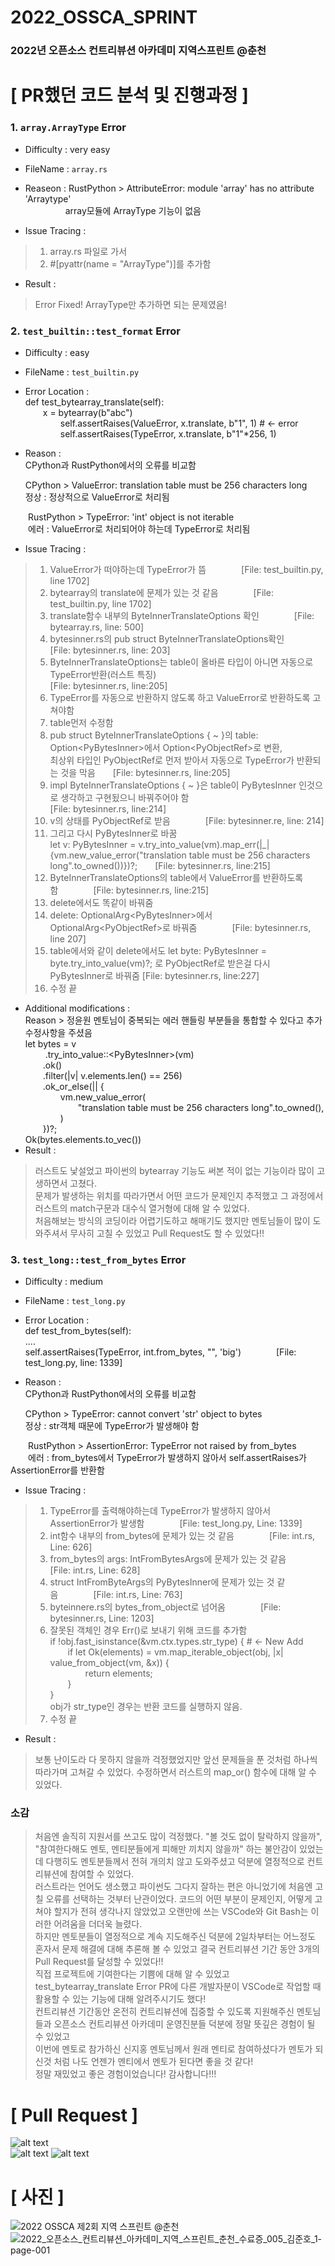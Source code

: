 # 2022_OSSCA_SPRINT
### 2022년 오픈소스 컨트리뷰션 아카데미 지역스프린트 @춘천

# [ PR했던 코드 분석 및 진행과정 ]
### 1. `array.ArrayType` Error
- Difficulty : very easy

- FileName : `array.rs` 

- Reaseon : RustPython \> AttributeError: module 'array' has no attribute 'Arraytype'  
        &nbsp;&nbsp;array모듈에 ArrayType 기능이 없음
            
- Issue Tracing :
> 1. array.rs 파일로 가서
> 2. #[pyattr(name = "ArrayType")]를 추가함

- Result :  
> Error Fixed! ArrayType만 추가하면 되는 문제였음!

### 2. `test_builtin::test_format` Error
- Difficulty : easy

- FileName : `test_builtin.py`

- Error Location :  
def test_bytearray_translate(self):  
        x = bytearray(b"abc")  
         self.assertRaises(ValueError, x.translate, b"1", 1) # <- error  
         self.assertRaises(TypeError, x.translate, b"1"*256, 1)  
        
- Reason :  
CPython과 RustPython에서의 오류를 비교함  

  CPython \> ValueError: translation table must be 256 characters long  
  정상 : 정상적으로 ValueError로 처리됨  

  RustPython \> TypeError: 'int' object is not iterable   
  에러 : ValueError로 처리되어야 하는데 TypeError로 처리됨

- Issue Tracing :
> 1. ValueError가 떠야하는데 TypeError가 뜸    [File: test_builtin.py, line 1702]
> 2. bytearray의 translate에 문제가 있는 것 같음    [File: test_builtin.py, line 1702]
> 3. translate함수 내부의 ByteInnerTranslateOptions 확인    [File: bytearray.rs, line: 500]
> 4. bytesinner.rs의 pub struct ByteInnerTranslateOptions확인    [File: bytesinner.rs, line: 203]
> 5. ByteInnerTranslateOptions는 table이 올바른 타입이 아니면 자동으로 TypeError반환(러스트 특징)  
     [File: bytesinner.rs, line:205]
> 6. TypeError를 자동으로 반환하지 않도록 하고 ValueError로 반환하도록 고쳐야함 
> 7. table먼저 수정함
> 8. pub struct ByteInnerTranslateOptions { ~ }의 table: Option\<PyBytesInner\>에서 Option\<PyObjectRef\>로 변환,  
     최상위 타입인 PyObjectRef로 먼저 받아서 자동으로 TypeError가 반환되는 것을 막음  [File: bytesinner.rs, line:205]
> 9. impl ByteInnerTranslateOptions { ~ }은 table이 PyBytesInner 인것으로 생각하고 구현됬으니 바꿔주어야 함  
     [File: bytesinner.rs, line:214]
> 10. v의 상태를 PyObjectRef로 받음    [File: bytesinner.re, line: 214]
> 11. 그리고 다시 PyBytesInner로 바꿈  
      let v: PyBytesInner = v.try_into_value(vm).map_err(|_| {vm.new_value_error("translation table must be 256 characters long".to_owned())})?;  [File: bytesinner.rs, line:215]
> 12. ByteInnerTranslateOptions의 table에서 ValueError를 반환하도록함    [File: bytesinner.rs, line:215]
> 13. delete에서도 똑같이 바꿔줌
> 14. delete: OptionalArg\<PyBytesInner\>에서 OptionalArg\<PyObjectRef\>로 바꿔줌    [File: bytesinner.rs, line 207]
> 15. table에서와 같이 delete에서도 let byte: PyBytesInner = byte.try_into_value(vm)?; 로 PyObjectRef로 받은걸 다시 PyBytesInner로 바꿔줌 [File: bytesinner.rs, line:227]
> 16. 수정 끝
  
- Additional modifications :  
  Reason \> 정윤원 멘토님이 중복되는 에러 핸들링 부분들을 통합할 수 있다고 추가 수정사항을 주셨음  
  let bytes = v  
                    .try_into_value::\<PyBytesInner\>(vm)  
                    .ok()  
                    .filter(|v| v.elements.len() == 256)  
                    .ok_or_else(|| {  
                        vm.new_value_error(  
                            "translation table must be 256 characters long".to_owned(),  
                        )  
                    })?;  
                Ok(bytes.elements.to_vec())  
- Result :  
> 러스트도 낯설었고 파이썬의 bytearray 기능도 써본 적이 없는 기능이라 많이 고생하면서 고쳤다.  
           문제가 발생하는 위치를 따라가면서 어떤 코드가 문제인지 추적했고 그 과정에서 러스트의 match구문과 대수식 열거형에 대해 알 수 있었다.  
           처음해보는 방식의 코딩이라 어렵기도하고 해매기도 했지만 멘토님들이 많이 도와주셔서 무사히 고칠 수 있었고 Pull Request도 할 수 있었다!!

### 3. `test_long::test_from_bytes` Error 
- Difficulty : medium
 
- FileName : `test_long.py`
  
- Error Location :  
def test_from_bytes(self):  
....  
self.assertRaises(TypeError, int.from_bytes, "", 'big')    [File: test_long.py, line: 1339]
  
- Reason :  
CPython과 RustPython에서의 오류를 비교함  

  CPython \> TypeError: cannot convert 'str' object to bytes  
  정상 : str객체 때문에 TypeError가 발생해야 함  

  RustPython \> AssertionError: TypeError not raised by from_bytes  
  에러 : from_bytes에서 TypeError가 발생하지 않아서 self.assertRaises가 AssertionError를 반환함  
  
- Issue Tracing : 
> 1. TypeError를 출력해야하는데 TypeError가 발생하지 않아서 AssertionError가 발생함    [File: test_long.py, Line: 1339]
> 2. int함수 내부의 from_bytes에 문제가 있는 것 같음    [File: int.rs, Line: 626]
> 3. from_bytes의 args: IntFromBytesArgs에 문제가 있는 것 같음    [File: int.rs, Line: 628]
> 4. struct IntFromByteArgs의 PyBytesInner에 문제가 있는 것 같음    [File: int.rs, Line: 763] 
> 5. byteinnere.rs의 bytes_from_object로 넘어옴    [File: bytesinner.rs, Line: 1203]
> 6. 잘못된 객체인 경우 Err()로 보내기 위해 코드를 추가함  
     if !obj.fast_isinstance(&vm.ctx.types.str_type) { # <- New Add  
           if let Ok(elements) = vm.map_iterable_object(obj, |x| value_from_object(vm, &x)) {  
               return elements;  
           }  
     }  
     obj가 str_type인 경우는 반환 코드를 실행하지 않음.                                                       
> 7. 수정 끝

- Result :  
> 보통 난이도라 다 못하지 않을까 걱정했었지만 앞선 문제들을 푼 것처럼 하나씩 따라가며 고쳐갈 수 있었다. 수정하면서 러스트의 map_or() 함수에
> 대해 알 수 있었다.      

### 소감
> 처음엔 솔직히 지원서를 쓰고도 많이 걱정했다. \"볼 것도 없이 탈락하지 않을까\", \"참여한다해도 멘토, 멘티분들에게 피해만 끼치지 않을까\" 하는 불안감이 있었는데 
다행히도 멘토분들께서 전혀 개의치 않고 도와주셨고 덕분에 열정적으로 컨트리뷰션에 참여할 수 있었다.  
러스트라는 언어도 생소했고 파이썬도 그다지 잘하는 편은 아니었기에 처음엔 고칠 오류를 선택하는 것부터 난관이었다. 코드의 어떤 부분이 문제인지, 어떻게 고쳐야 할지가 전혀 생각나지 않았었고 오랜만에 쓰는 VSCode와 Git Bash는 이러한 어려움을 더더욱 늘렸다.   
하지만 멘토분들이 열정적으로 계속 지도해주신 덕분에 2일차부터는 어느정도 혼자서 문제 해결에 대해 추론해 볼 수 있었고 결국 컨트리뷰션 기간 동안 3개의 Pull Request를 달성할 수 있었다!!  
직접 프로젝트에 기여한다는 기쁨에 대해 알 수 있었고 test_bytearray_translate Error PR에 다른 개발자분이 VSCode로 작업할 때 활용할 수 있는 기능에 대해 알려주시기도 했다!  
컨트리뷰션 기간동안 온전히 컨트리뷰션에 집중할 수 있도록 지원해주신 멘토님들과 오픈소스 컨트리뷰션 아카데미 운영진분들 덕분에 정말 뜻깊은 경험이 될 수 있었고  
이번에 멘토로 참가하신 신지홍 멘토님께서 원래 멘티로 참여하셨다가 멘토가 되신것 처럼 나도 언젠가 멘티에서 멘토가 된다면 좋을 것 같다!  
정말 재밌었고 좋은 경험이었습니다! 감사합니다!!!                                                            
      
# [ Pull Request ]
![alt text](04.PNG)  
![alt text](test_bytearray_translate_PR.PNG)
![alt text](bytes_type_object_PR.PNG)
                                    
# [ 사진 ]
![2022 OSSCA 제2회 지역 스프린트 @춘천](https://user-images.githubusercontent.com/100747149/170408008-f6a6f0e1-65e5-4e7c-ab0a-c3fbca7e20e8.jpg)                      
![2022_오픈소스_컨트리뷰션_아카데미_지역_스프린트_춘천_수료증_005_김준호_1-page-001](https://user-images.githubusercontent.com/100747149/170407960-9e11d70e-2196-443a-b814-4fd6cd91ab89.jpg)


